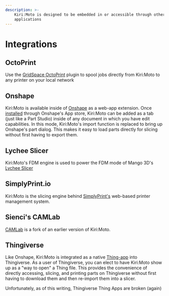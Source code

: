 ```yaml
---
description: >-
    Kiri:Moto is designed to be embedded in or accessible through other web-based
    applications
---
```


# Integrations

## OctoPrint

Use the [GridSpace OctoPrint](https://plugins.octoprint.org/plugins/gridspace/) plugin to spool jobs directly from Kiri:Moto to any printer on your local network

## Onshape

Kiri:Moto is available inside of [Onshape](https://onshape.com/) as a web-app extension. Once [installed](https://www.youtube.com/watch?v=AbbZjj5FMGE) through Onshape's App store, Kiri:Moto can be added as a tab (just like a Part Studio) inside of any document in which you have edit capabilities. In this mode, Kiri:Moto's import function is replaced to bring up Onshape's part dialog. This makes it easy to load parts directly for slicing without first having to export them.

## Lychee Slicer

Kiri:Moto's FDM engine is used to power the FDM mode of Mango 3D's [Lychee Slicer](https://lychee.mango3d.io/)

## SimplyPrint.io

Kiri:Moto is the slicing engine behind [SimplyPrint's](https://simplyprint.io/) web-based printer management system.

## Sienci's CAMLab

[CAMLab](http://camlab.sienci.com/camlab) is a fork of an earlier version of Kiri:Moto.

## Thingiverse

Like Onshape, Kiri:Moto is integrated as a native [Thing-app](https://www.thingiverse.com/apps/kirimoto) into Thingiverse. As a user of Thingiverse, you can elect to have Kiri:Moto show up as a "way to open" a Thing file. This provides the convenience of directly accessing, slicing, and printing parts on Thingiverse without first having to download them and then re-import them into a slicer.

Unfortunately, as of this writing, Thingiverse Thing Apps are broken (again)
